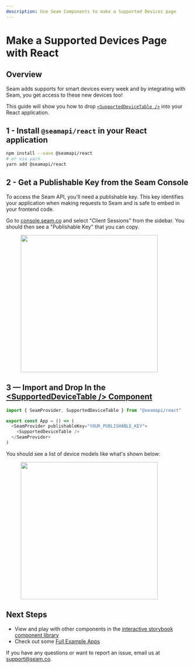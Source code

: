 ```yaml
---
description: Use Seam Components to make a Supported Devices page
---
```


# Make a Supported Devices Page with React

## Overview

Seam adds supports for smart devices every week and by integrating with
Seam, you get access to these new devices too!

This guide will show you how to drop [`<SupportedDeviceTable />`](https://react.seam.co/?path=/docs/example-supporteddevicetable--docs) into your
React application.

## 1 - Install `@seamapi/react` in your React application

```bash
npm install --save @seamapi/react
# or via yarn
yarn add @seamapi/react
```

## 2 - Get a Publishable Key from the Seam Console

To access the Seam API, you'll need a publishable key. This key
identifies your application when making requests to Seam and is
safe to embed in your frontend code.

Go to [console.seam.co](https://console.seam.co) and select
"Client Sessions" from the sidebar. You should then see a
"Publishable Key" that you can copy.

<figure><img src="../.gitbook/assets/publishable-key-copy.png" alt="" width="375"><figcaption></figcaption></figure>

## 3 — Import and Drop In the [\<SupportedDeviceTable /> Component](https://react.seam.co/?path=/docs/example-supporteddevicetable--docs)

```javascript
import { SeamProvider, SupportedDeviceTable } from "@seamapi/react"

export const App = () => (
  <SeamProvider publishableKey="YOUR_PUBLISHABLE_KEY">
    <SupportedDeviceTable />
  </SeamProvider>
)
```

You should see a list of device models like what's shown below:

<figure><img src="../.gitbook/assets/supported-device-table.png" alt="" width="375"><figcaption></figcaption></figure>

## Next Steps

- View and play with other components in the [interactive storybook component library](https://react.seam.co/)
- Check out some [Full Example Apps](https://github.com/seamapi/react/tree/main/examples)

If you have any questions or want to report an issue, email us at support@seam.co.
